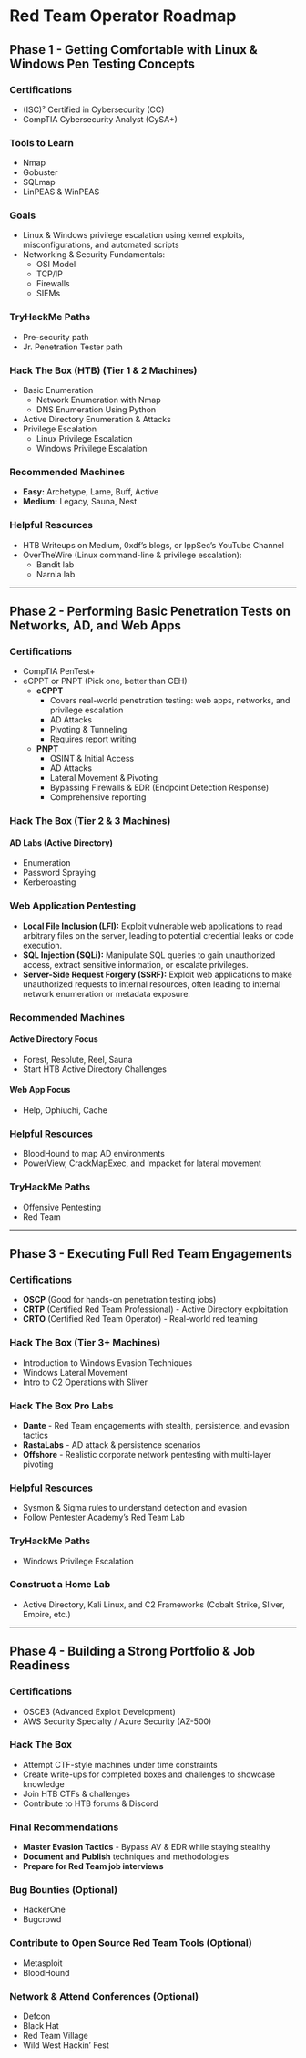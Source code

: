 # Red Team Operator Roadmap

## Phase 1 - Getting Comfortable with Linux & Windows Pen Testing Concepts

### Certifications
- (ISC)² Certified in Cybersecurity (CC)
- CompTIA Cybersecurity Analyst (CySA+)

### Tools to Learn
- Nmap
- Gobuster
- SQLmap
- LinPEAS & WinPEAS

### Goals
- Linux & Windows privilege escalation using kernel exploits, misconfigurations, and automated scripts
- Networking & Security Fundamentals:
  - OSI Model
  - TCP/IP
  - Firewalls
  - SIEMs

### TryHackMe Paths
- Pre-security path
- Jr. Penetration Tester path

### Hack The Box (HTB) (Tier 1 & 2 Machines)
- Basic Enumeration
  - Network Enumeration with Nmap
  - DNS Enumeration Using Python
- Active Directory Enumeration & Attacks
- Privilege Escalation
  - Linux Privilege Escalation
  - Windows Privilege Escalation

### Recommended Machines
- **Easy:** Archetype, Lame, Buff, Active
- **Medium:** Legacy, Sauna, Nest

### Helpful Resources
- HTB Writeups on Medium, 0xdf’s blogs, or IppSec’s YouTube Channel
- OverTheWire (Linux command-line & privilege escalation):
  - Bandit lab
  - Narnia lab

---

## Phase 2 - Performing Basic Penetration Tests on Networks, AD, and Web Apps

### Certifications
- CompTIA PenTest+
- eCPPT or PNPT (Pick one, better than CEH)
  - **eCPPT**
    - Covers real-world penetration testing: web apps, networks, and privilege escalation
    - AD Attacks
    - Pivoting & Tunneling
    - Requires report writing
  - **PNPT**
    - OSINT & Initial Access
    - AD Attacks
    - Lateral Movement & Pivoting
    - Bypassing Firewalls & EDR (Endpoint Detection Response)
    - Comprehensive reporting

### Hack The Box (Tier 2 & 3 Machines)
#### AD Labs (Active Directory)
- Enumeration
- Password Spraying
- Kerberoasting

### Web Application Pentesting
- **Local File Inclusion (LFI):** Exploit vulnerable web applications to read arbitrary files on the server, leading to potential credential leaks or code execution.
- **SQL Injection (SQLi):** Manipulate SQL queries to gain unauthorized access, extract sensitive information, or escalate privileges.
- **Server-Side Request Forgery (SSRF):** Exploit web applications to make unauthorized requests to internal resources, often leading to internal network enumeration or metadata exposure.

### Recommended Machines
#### Active Directory Focus
- Forest, Resolute, Reel, Sauna
- Start HTB Active Directory Challenges

#### Web App Focus
- Help, Ophiuchi, Cache

### Helpful Resources
- BloodHound to map AD environments
- PowerView, CrackMapExec, and Impacket for lateral movement

### TryHackMe Paths
- Offensive Pentesting
- Red Team

---

## Phase 3 - Executing Full Red Team Engagements

### Certifications
- **OSCP** (Good for hands-on penetration testing jobs)
- **CRTP** (Certified Red Team Professional) - Active Directory exploitation
- **CRTO** (Certified Red Team Operator) - Real-world red teaming

### Hack The Box (Tier 3+ Machines)
- Introduction to Windows Evasion Techniques
- Windows Lateral Movement
- Intro to C2 Operations with Sliver

### Hack The Box Pro Labs
- **Dante** - Red Team engagements with stealth, persistence, and evasion tactics
- **RastaLabs** - AD attack & persistence scenarios
- **Offshore** - Realistic corporate network pentesting with multi-layer pivoting

### Helpful Resources
- Sysmon & Sigma rules to understand detection and evasion
- Follow Pentester Academy’s Red Team Lab

### TryHackMe Paths
- Windows Privilege Escalation

### Construct a Home Lab
- Active Directory, Kali Linux, and C2 Frameworks (Cobalt Strike, Sliver, Empire, etc.)

---

## Phase 4 - Building a Strong Portfolio & Job Readiness

### Certifications
- OSCE3 (Advanced Exploit Development)
- AWS Security Specialty / Azure Security (AZ-500)

### Hack The Box
- Attempt CTF-style machines under time constraints
- Create write-ups for completed boxes and challenges to showcase knowledge
- Join HTB CTFs & challenges
- Contribute to HTB forums & Discord

### Final Recommendations
- **Master Evasion Tactics** - Bypass AV & EDR while staying stealthy
- **Document and Publish** techniques and methodologies
- **Prepare for Red Team job interviews**

### Bug Bounties (Optional)
- HackerOne
- Bugcrowd

### Contribute to Open Source Red Team Tools (Optional)
- Metasploit
- BloodHound

### Network & Attend Conferences (Optional)
- Defcon
- Black Hat
- Red Team Village
- Wild West Hackin’ Fest
